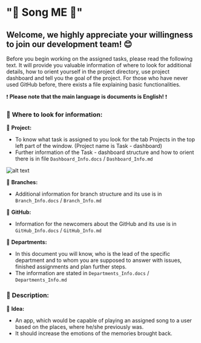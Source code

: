 # "🎵 Song ME 🎵"

## **Welcome, we highly appreciate your willingness to join our development team!** 😊

Before you begin working on the assigned tasks, please read the
following text. It will provide you valuable information of where to
look for additional details, how to orient yourself in the project
directory, use project dashboard and tell you the goal of the project.
For those who have never used GitHub before, there exists a file
explaining basic functionalities.

❗️ **Please note that the main language is documents is English!** ❗️

### 🔶 **Where to look for information:**

🔷 **Project:**
- To know what task is assigned to you look for the tab Projects in the top left part of the window. (Project name is Task - dashboard)
- Further information of the Task - dashboard structure and how to orient there is in file `Dashboard_Info.docs` / `Dashboard_Info.md`

![alt text](https://github.com/Erikki123/Temp_Song-me/blob/main/imges/project_screenshot.png)

🔷 **Branches:**
- Additional information for branch structure and its use is in `Branch_Info.docs` / `Branch_Info.md`

🔷 **GitHub:**
- Information for the newcomers about the GitHub and its use is in `GitHub_Info.docs` / `GitHub_Info.md`

🔷 **Departments:**
- In this document you will know, who is the lead of the specific department and to whom you are supposed to answer with issues, finished assignments and plan further steps.
- The information are stated in `Departments_Info.docs` / `Departments_Info.md`

### 🔶 **Description:**

🔷 **Idea:**
- An app, which would be capable of playing an assigned song to a user based on the places, where he/she previously was.
- It should increase the emotions of the memories brought back.
